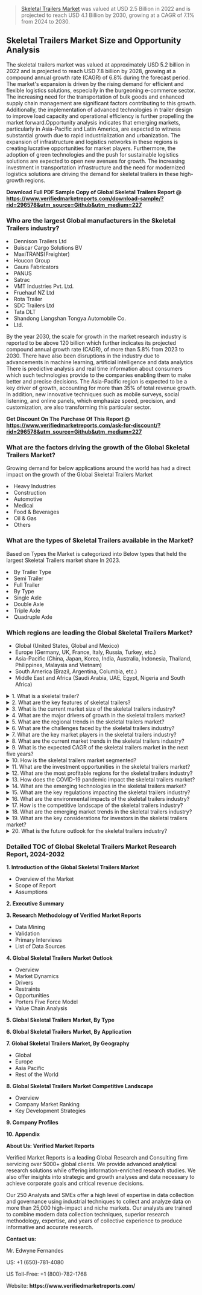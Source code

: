 <blockquote><p><p><a href="https://www.verifiedmarketreports.com/download-sample/?rid=296578&utm_source=Github&utm_medium=227" target="_blank">Skeletal Trailers Market</a> was valued at USD 2.5 Billion in 2022 and is projected to reach USD 4.1 Billion by 2030, growing at a CAGR of 7.1% from 2024 to 2030.</p></blockquote><p><h2>Skeletal Trailers Market Size and Opportunity Analysis</h2>The skeletal trailers market was valued at approximately USD 5.2 billion in 2022 and is projected to reach USD 7.8 billion by 2028, growing at a compound annual growth rate (CAGR) of 6.8% during the forecast period. The market's expansion is driven by the rising demand for efficient and flexible logistics solutions, especially in the burgeoning e-commerce sector. The increasing need for the transportation of bulk goods and enhanced supply chain management are significant factors contributing to this growth. Additionally, the implementation of advanced technologies in trailer design to improve load capacity and operational efficiency is further propelling the market forward.Opportunity analysis indicates that emerging markets, particularly in Asia-Pacific and Latin America, are expected to witness substantial growth due to rapid industrialization and urbanization. The expansion of infrastructure and logistics networks in these regions is creating lucrative opportunities for market players. Furthermore, the adoption of green technologies and the push for sustainable logistics solutions are expected to open new avenues for growth. The increasing investment in transportation infrastructure and the need for modernized logistics solutions are driving the demand for skeletal trailers in these high-growth regions.</p><p class=""><strong>Download Full PDF Sample Copy of Global Skeletal Trailers Report @ <a href="https://www.verifiedmarketreports.com/download-sample/?rid=296578&amp;utm_source=Github&amp;utm_medium=227" target="_blank">https://www.verifiedmarketreports.com/download-sample/?rid=296578&amp;utm_source=Github&amp;utm_medium=227</a></strong></p><h3 id="" class="">Who are the largest Global manufacturers in the Skeletal Trailers industry?</h3><p><li>Dennison Trailers Ltd</li><li> Buiscar Cargo Solutions BV</li><li> MaxiTRANS(Freighter)</li><li> Houcon Group</li><li> Gaura Fabricators</li><li> PANUS</li><li> Satrac</li><li> VMT Industries Pvt. Ltd.</li><li> Fruehauf NZ Ltd</li><li> Rota Trailer</li><li> SDC Trailers Ltd</li><li> Tata DLT</li><li> Shandong Liangshan Tongya Automobile Co.</li><li> Ltd.</li></p><div class=""><div class="" dir="" data-message-author-role="" data-message-id="" data-message-model-slug=""><div class=""><div class=""><div class=""><div class="" dir="" data-message-author-role="" data-message-id="" data-message-model-slug=""><div class=""><div class=""><p>By the year 2030, the scale for growth in the market research industry is reported to be above 120 billion which further indicates its projected compound annual growth rate (CAGR), of more than 5.8% from 2023 to 2030. There have also been disruptions in the industry due to advancements in machine learning, artificial intelligence and data analytics There is predictive analysis and real time information about consumers which such technologies provide to the companies enabling them to make better and precise decisions. The Asia-Pacific region is expected to be a key driver of growth, accounting for more than 35% of total revenue growth. In addition, new innovative techniques such as mobile surveys, social listening, and online panels, which emphasize speed, precision, and customization, are also transforming this particular sector.</p><p><strong>Get Discount On The Purchase Of This Report @&nbsp; <a href="https://www.verifiedmarketreports.com/ask-for-discount/?rid=296578&amp;utm_source=Github&amp;utm_medium=227" target="_blank">https://www.verifiedmarketreports.com/ask-for-discount/?rid=296578&amp;utm_source=Github&amp;utm_medium=227</a></strong></p></div></div></div></div></div></div></div></div><h3 id="" class="">What are the factors driving the growth of the Global Skeletal Trailers Market?</h3><p id="" class="">Growing demand for below applications around the world has had a direct impact on the growth of the Global Skeletal Trailers Market</p><p id="" class=""><li>Heavy Industries</li><li> Construction</li><li> Automotive</li><li> Medical</li><li> Food & Beverages</li><li> Oil & Gas</li><li> Others</li></p><h3 id="" class="">What are the types of Skeletal Trailers available in the Market?</h3><p id="" class="">Based on Types the Market is categorized into Below types that held the largest Skeletal Trailers market share In 2023.</p><p id="" class=""><li>By Trailer Type</li><li> Semi Trailer</li><li> Full Trailer</li><li> By Type</li><li> Single Axle</li><li> Double Axle</li><li> Triple Axle</li><li> Quadruple Axle</li></p><h3 id="" class="">Which regions are leading the Global Skeletal Trailers Market?</h3><ul><li>Global (United States, Global and Mexico)</li><li>Europe (Germany, UK, France, Italy, Russia, Turkey, etc.)</li><li>Asia-Pacific (China, Japan, Korea, India, Australia, Indonesia, Thailand, Philippines, Malaysia and Vietnam)</li><li>South America (Brazil, Argentina, Columbia, etc.)</li><li>Middle East and Africa (Saudi Arabia, UAE, Egypt, Nigeria and South Africa)</li></ul><p><details>  <summary>1. What is a skeletal trailer?</summary>  <p>A skeletal trailer is a type of semi-trailer that is specifically designed for the transportation of shipping containers.</p></details><details>  <summary>2. What are the key features of skeletal trailers?</summary>  <p>Key features of skeletal trailers include a strong chassis, twist locks for securing containers, and optional rear steerable axles for maneuverability.</p></details><details>  <summary>3. What is the current market size of the skeletal trailers industry?</summary>  <p>The current market size of the skeletal trailers industry is estimated to be approximately $XX billion.</p></details><details>  <summary>4. What are the major drivers of growth in the skeletal trailers market?</summary>  <p>The major drivers of growth in the skeletal trailers market include increasing international trade, growth in container traffic, and the need for efficient container transportation.</p></details><details>  <summary>5. What are the regional trends in the skeletal trailers market?</summary>  <p>Regional trends in the skeletal trailers market include a growing demand in emerging economies, technological advancements in developed regions, and increasing investments in logistics infrastructure.</p></details><details>  <summary>6. What are the challenges faced by the skeletal trailers industry?</summary>  <p>Challenges faced by the skeletal trailers industry include fluctuating raw material prices, stringent regulations, and competition from alternative transport modes.</p></details><details>  <summary>7. What are the key market players in the skeletal trailers industry?</summary>  <p>Key market players in the skeletal trailers industry include Company A, Company B, and Company C.</p></details><details>  <summary>8. What are the current market trends in the skeletal trailers industry?</summary>  <p>Current market trends in the skeletal trailers industry include the adoption of lightweight materials, integration of telematics, and the development of eco-friendly trailers.</p></details><details>  <summary>9. What is the expected CAGR of the skeletal trailers market in the next five years?</summary>  <p>The expected CAGR of the skeletal trailers market in the next five years is estimated to be X.X%.</p></details><details>  <summary>10. How is the skeletal trailers market segmented?</summary>  <p>The skeletal trailers market is segmented based on type (2 axle, 3 axle, more than 3 axle), application (port terminal, logistics, others), and region.</p></details><details>  <summary>11. What are the investment opportunities in the skeletal trailers market?</summary>  <p>Investment opportunities in the skeletal trailers market include technological innovation, expanding product offerings, and entering untapped regional markets.</p></details><details>  <summary>12. What are the most profitable regions for the skeletal trailers industry?</summary>  <p>The most profitable regions for the skeletal trailers industry include APAC, Europe, and North America.</p></details><details>  <summary>13. How does the COVID-19 pandemic impact the skeletal trailers market?</summary>  <p>The COVID-19 pandemic has disrupted global supply chains, leading to a temporary decline in demand for skeletal trailers. However, the market is expected to recover as trade activities resume.</p></details><details>  <summary>14. What are the emerging technologies in the skeletal trailers market?</summary>  <p>Emerging technologies in the skeletal trailers market include electrification, autonomous driving, and predictive maintenance systems.</p></details><details>  <summary>15. What are the key regulations impacting the skeletal trailers industry?</summary>  <p>Key regulations impacting the skeletal trailers industry include weight restrictions, emissions standards, and safety requirements for container transportation.</p></details><details>  <summary>16. What are the environmental impacts of the skeletal trailers industry?</summary>  <p>The environmental impacts of the skeletal trailers industry include carbon emissions, noise pollution, and land use for container storage facilities.</p></details><details>  <summary>17. How is the competitive landscape of the skeletal trailers industry?</summary>  <p>The competitive landscape of the skeletal trailers industry is characterized by intense competition, technological advancements, and strategic partnerships among key players.</p></details><details>  <summary>18. What are the emerging market trends in the skeletal trailers industry?</summary>  <p>Emerging market trends in the skeletal trailers industry include the adoption of advanced safety features, customization of trailers for specific container types, and integration of digital solutions for fleet management.</p></details><details>  <summary>19. What are the key considerations for investors in the skeletal trailers market?</summary>  <p>Key considerations for investors in the skeletal trailers market include market dynamics, competitive landscape, and regulatory environment.</p></details><details>  <summary>20. What is the future outlook for the skeletal trailers industry?</summary>  <p>The future outlook for the skeletal trailers industry is positive, driven by increasing containerized trade, technological advancements, and the need for efficient and sustainable container transportation solutions.</p></details></body></html></p><h3 id="" class="">Detailed TOC of Global Skeletal Trailers Market Research Report, 2024-2032</h3><p id="" class=""><strong>1. Introduction of the Global Skeletal Trailers Market</strong></p><ul><li>Overview of the Market</li><li>Scope of Report</li><li>Assumptions</li></ul><p id="" class=""><strong>2. Executive Summary</strong></p><p id="" class=""><strong>3. Research Methodology of&nbsp;Verified Market Reports</strong></p><ul><li>Data Mining</li><li>Validation</li><li>Primary Interviews</li><li>List of Data Sources</li></ul><p id="" class=""><strong>4. Global Skeletal Trailers Market Outlook</strong></p><ul><li>Overview</li><li>Market Dynamics</li><li>Drivers</li><li>Restraints</li><li>Opportunities</li><li>Porters Five Force Model</li><li>Value Chain Analysis</li></ul><p id="" class=""><strong>5. Global Skeletal Trailers Market, By&nbsp;Type</strong></p><p id="" class=""><strong>6. Global Skeletal Trailers Market, By Application</strong></p><p id="" class=""><strong>7. Global Skeletal Trailers Market, By Geography</strong></p><ul><li>Global</li><li>Europe</li><li>Asia Pacific</li><li>Rest of the World</li></ul><p id="" class=""><strong>8. Global Skeletal Trailers Market Competitive Landscape</strong></p><ul><li>Overview</li><li>Company Market Ranking</li><li>Key Development Strategies</li></ul><p id="" class=""><strong>9. Company Profiles</strong></p><p id="" class=""><strong>10. Appendix</strong></p><p id="" class=""><strong>About Us: Verified Market Reports</strong></p><p id="" class="">Verified Market Reports is a leading Global Research and Consulting firm servicing over 5000+ global clients. We provide advanced analytical research solutions while offering information-enriched research studies. We also offer insights into strategic and growth analyses and data necessary to achieve corporate goals and critical revenue decisions.</p><p id="" class="">Our 250 Analysts and SMEs offer a high level of expertise in data collection and governance using industrial techniques to collect and analyze data on more than 25,000 high-impact and niche markets. Our analysts are trained to combine modern data collection techniques, superior research methodology, expertise, and years of collective experience to produce informative and accurate research.</p><p id="" class=""><strong>Contact us:</strong></p><p id="" class="">Mr. Edwyne Fernandes</p><p id="" class="">US: +1 (650)-781-4080</p><p id="" class="">US Toll-Free: +1 (800)-782-1768</p><p id="" class="">Website: <a target="" data-test-app-aware-link=""><strong>https://www.verifiedmarketreports.com/</strong></a></p>